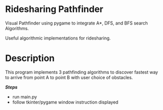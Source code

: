# Ridesharing Pathfinder
 Visual Pathfinder using pygame to integrate A*, DFS, and BFS search Algorithms.
 
 Useful algorithmic implementations for ridesharing.
 
 # Description
 This program implements 3 pathfinding algorithms to discover fastest way to arrive from point A to point B with user choice of obstacles.
 
 ***Steps***
 - run main.py 
 - follow tkinter/pygame window instruction displayed
